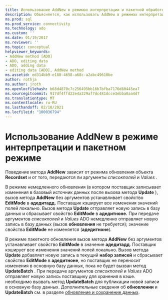 ```yaml
---
title: Использование AddNew в режимах интерпретации и пакетной обработки | Документация Майкрософт
description: Объясняется, как использовать AddNew в режимах интерпретации и в пакетном режиме.
ms.prod: sql
ms.prod_service: connectivity
ms.technology: ado
ms.custom: ''
ms.date: 01/19/2017
ms.reviewer: ''
ms.topic: conceptual
helpviewer_keywords:
- AddNew method [ADO]
- ADO, editing data
- ADO, adding data
- editing data [ADO], AddNew method
ms.assetid: ed314bb9-e188-4658-a68c-a2abc49610be
author: rothja
ms.author: jroth
ms.openlocfilehash: b68d4870c7c256495bb16b7bfba7176d60445ea7
ms.sourcegitcommit: 917df4ffd22e4a229af7dc481dcce3ebba0aa4d7
ms.translationtype: MT
ms.contentlocale: ru-RU
ms.lasthandoff: 02/10/2021
ms.locfileid: "100036794"
---
```

# <a name="using-addnew-in-immediate-and-batch-modes"></a>Использование AddNew в режиме интерпретации и пакетном режиме
Поведение метода **AddNew** зависит от режима обновления объекта **Recordset** и от того, передаются ли аргументы *списокполей* и *Values* .  
  
 В режиме немедленного обновления (в котором поставщик записывает изменения в базовый источник данных после вызова метода **Update** ), вызов метода **AddNew** без аргументов устанавливает свойство **EditMode** в **адедитадд.** Поставщик кэширует все изменения значений полей локально. Вызов метода **Update** отправляет новую запись в базу данных и сбрасывает свойство **EditMode** в **адедитноне.** При передаче аргументов *списокполей* и *Values* ADO немедленно отправляет новую запись в базу данных (вызов **обновления** не требуется); значение свойства **EditMode** не изменяется (**адедитноне**).  
  
 В режиме пакетного обновления вызов метода **AddNew** без аргументов устанавливает свойство **EditMode** в значение **адедитадд**. Поставщик кэширует все изменения значений полей локально. Вызов метода **Update** добавляет новую запись в текущий **набор записей** и сбрасывает свойство **EditMode** в **адедитноне**, но поставщик не переносит изменения в основную базу данных, пока не будет вызван метод **UpdateBatch** . При передаче аргументов *списокполей* и *Values* ADO отправляет новую запись поставщику для хранения в кэше. необходимо вызвать метод **UpdateBatch** для публикации новой записи в основную базу данных. Дополнительные сведения об **обновлении** и **UpdateBatch** см. в разделе [обновление и сохранение данных](../../../ado/guide/data/updating-and-persisting-data.md).

